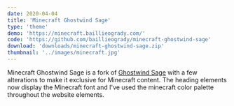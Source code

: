 ```yaml
---
date: 2020-04-04
title: 'Minecraft Ghostwind Sage'
type: 'theme'
demo: 'https://minecraft.baillieogrady.com/'
code: 'https://github.com/baillieogrady/minecraft-ghostwind-sage'
download: 'downloads/minecraft-ghostwind-sage.zip'
thumbnail: '../images/minecraft.jpg'
---
```


Minecraft Ghostwind Sage is a fork of [Ghostwind Sage](https://github.com/baillieogrady/ghostwind-sage) with a few alterations to make it exclusive for Minecraft content. The heading elements now display the Minecraft font and I've used the minecraft color palette throughout the website elements.